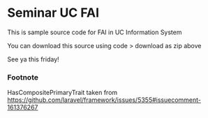 # Seminar UC FAI 

This is sample source code for FAI in UC Information System

You can download this source using code > download as zip above 

See ya this friday! 

### Footnote

HasCompositePrimaryTrait taken from https://github.com/laravel/framework/issues/5355#issuecomment-161376267

